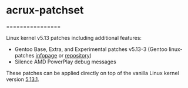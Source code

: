 # acrux-patchset
================

Linux kernel v5.13 patches including additional features:

- Gentoo Base, Extra, and Experimental patches v5.13-3 (Gentoo linux-patches [infopage](http://dev.gentoo.org/~mpagano/genpatches/) or [repository](https://gitweb.gentoo.org/proj/linux-patches.git))
- Silence AMD PowerPlay debug messages

These patches can be applied directly on top of the vanilla Linux kernel version [5.13.1](https://cdn.kernel.org/pub/linux/kernel/v5.x/linux-5.13.1.tar.xz).
